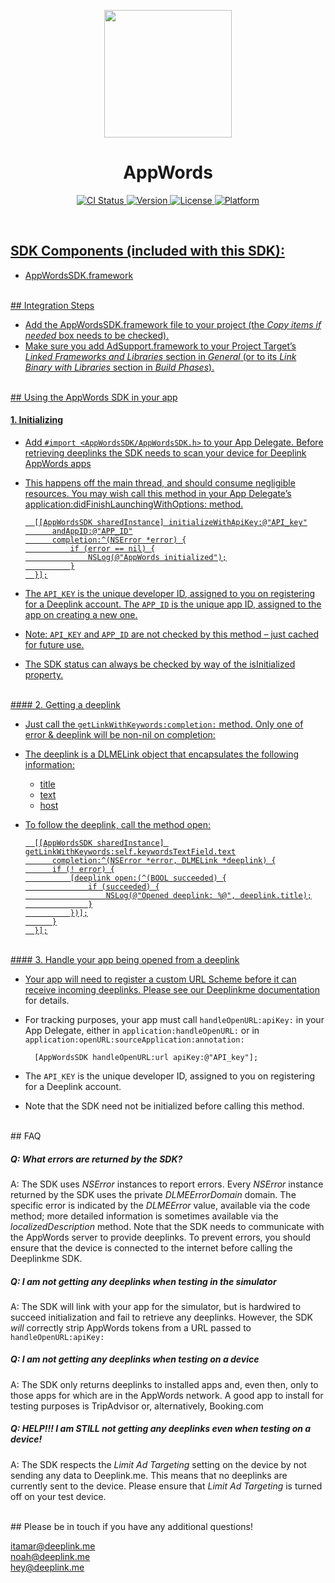 <p align="center">
<img src="https://www.dropbox.com/s/1bbfjsxi4qilcec/deeplink-appwordsHIGHREZ.png?dl=0" width="204"/>
</p>

<h1 align="center">AppWords</h1>


<p align="center">
<a href="https://travis-ci.org/Amit Attias/AppWords"><img src="http://img.shields.io/travis/Amit Attias/AppWords.svg?style=flat" alt="CI Status" />
<a href="http://cocoadocs.org/docsets/AppWords"><img src="https://img.shields.io/cocoapods/v/AppWords.svg?style=flat" alt="Version" />
<a href="http://cocoadocs.org/docsets/AppWords"><img src="https://img.shields.io/cocoapods/l/AppWords.svg?style=flat" alt="License" />
<a href="http://cocoadocs.org/docsets/AppWords"><img src="https://img.shields.io/cocoapods/p/AppWords.svg?style=flat" alt="Platform" />
</p>
<br>

## SDK Components (included with this SDK):

* AppWordsSDK.framework

<br>
## Integration Steps

* Add the AppWordsSDK.framework file to your project (the *Copy items if needed* box needs to be checked).
* Make sure you add AdSupport.framework to your Project Target’s *Linked Frameworks and Libraries* section in *General* (or to its *Link Binary with Libraries* section in *Build Phases*).

<br>
## Using the AppWords SDK in your app

#### 1. Initializing

* Add `#import <AppWordsSDK/AppWordsSDK.h>` to your App Delegate.
Before retrieving deeplinks the SDK needs to scan your device for Deeplink AppWords apps
* This happens off the main thread, and should consume negligible resources. You may wish call this method in your App Delegate’s application:didFinishLaunchingWithOptions: method.

		[[AppWordsSDK sharedInstance] initializeWithApiKey:@"API_key"
			andAppID:@"APP_ID"
			completion:^(NSError *error) {
				if (error == nil) {
					NSLog(@"AppWords initialized");
				}
		}];

* The `API_KEY` is the unique developer ID, assigned to you on registering for a Deeplink account. The `APP_ID` is the unique app ID, assigned to the app on creating a new one.
* Note: `API_KEY` and `APP_ID` are not checked by this method – just cached for future use.
* The SDK status can always be checked by way of the isInitialized property.

<br>
#### 2. Getting a deeplink

* Just call the `getLinkWithKeywords:completion:` method. Only one of error & deeplink will be non-nil on completion:
* The deeplink is a DLMELink object that encapsulates the following information:
  * title
  * text
  * host
* To follow the deeplink, call the method open:

		[[AppWordsSDK sharedInstance] getLinkWithKeywords:self.keywordsTextField.text
		    completion:^(NSError *error, DLMELink *deeplink) {
		    if (! error) {
		        [deeplink open:(^(BOOL succeeded) {
		            if (succeeded) {
		                NSLog(@"Opened deeplink: %@", deeplink.title);
		            }
		        })];
		    }
		}];

<br>
#### 3. Handle your app being opened from a deeplink

* Your app will need to register a custom URL Scheme before it can receive incoming deeplinks. Please see our [Deeplinkme documentation](http://portal.deeplink.me/documentation/schemes-url-handling) for details.
* For tracking purposes, your app must call `handleOpenURL:apiKey:` in your App Delegate, either in `application:handleOpenURL:` or in `application:openURL:sourceApplication:annotation:`

		[AppWordsSDK handleOpenURL:url apiKey:@"API_key"];

* The `API_KEY` is the unique developer ID, assigned to you on registering for a Deeplink account.
* Note that the SDK need not be initialized before calling this method.

<br>
## FAQ

##### Q: What errors are returned by the SDK?

A: The SDK uses *NSError* instances to report errors. Every *NSError* instance returned by the SDK uses the private *DLMEErrorDomain* domain. The specific error is indicated by the *DLMEError* value, available via the code method; more detailed information is sometimes available via the *localizedDescription* method.
Note that the SDK needs to communicate with the AppWords server to provide deeplinks. To prevent errors, you should ensure that the device is connected to the internet before calling the Deeplinkme SDK. 

##### Q: I am not getting any deeplinks when testing in the simulator
A: The SDK will link with your app for the simulator, but is hardwired to succeed initialization and fail to retrieve any deeplinks. However, the SDK *will* correctly strip AppWords tokens from a URL passed to `handleOpenURL:apiKey:`

##### Q: I am not getting any deeplinks when testing on a device
A: The SDK only returns deeplinks to installed apps and, even then, only to those apps for which are in the AppWords network. A good app to install for testing purposes is TripAdvisor or, alternatively, Booking.com

##### Q: HELP!!! I am STILL not getting any deeplinks even when testing on a device!
A: The SDK respects the *Limit Ad Targeting* setting on the device by not sending any data to Deeplink.me. This means that no deeplinks are currently sent to the device. Please ensure that *Limit Ad Targeting* is turned off on your test device.

<br>
## Please be in touch if you have any additional questions!  

[itamar@deeplink.me](mailto:itamar@deeplink.me)<br>
[noah@deeplink.me](mailto:noah@deeplink.me)<br>
[hey@deeplink.me](mailto:hey@deeplink.me)